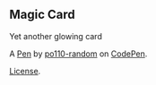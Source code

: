 Magic Card
----------
Yet another glowing card

A [Pen](https://codepen.io/po110-random/pen/PoOmNxB) by [po110-random](https://codepen.io/po110-random) on [CodePen](https://codepen.io).

[License](https://codepen.io/license/pen/PoOmNxB).